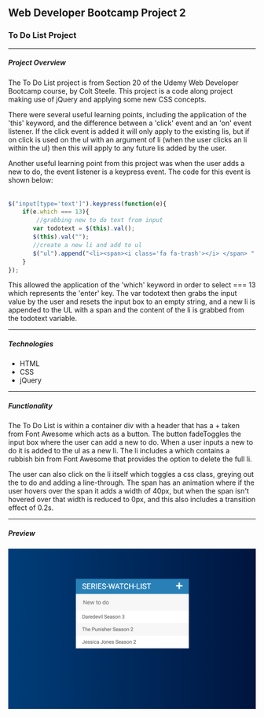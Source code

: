 ## Web Developer Bootcamp Project 2

### To Do List Project

---

##### Project Overview

The To Do List project is from Section 20 of the Udemy Web Developer Bootcamp course, by Colt Steele. This project is a code along project making use of jQuery and applying some new CSS concepts. 

There were several useful learning points, including the application of the 'this' keyword, and the difference between a 'click' event and an 'on' event listener. If the click event is added it will only apply to the existing lis, but if on click is used on the ul with an argument of li (when the user clicks an li within the ul) then this will apply to any future lis added by the user. 

Another useful learning point from this project was when the user adds a new to do, the event listener is a keypress event. The code for this event is shown below:

```Javascript

$("input[type='text']").keypress(function(e){
    if(e.which === 13){
        //grabbing new to do text from input
       var todotext = $(this).val();
       $(this).val("");
       //create a new li and add to ul
       $("ul").append("<li><span><i class='fa fa-trash'></i> </span> " + todotext + "</li>");    
    }
});

```

This allowed the application of the 'which' keyword in order to select === 13 which represents the 'enter' key. The var todotext then grabs the input value by the user and resets the input box to an empty string, and a new li is appended to the UL with a span and the content of the li is grabbed from the todotext variable. 

---

##### Technologies

* HTML
* CSS
* jQuery

---

##### Functionality

The To Do List is within a container div with a header that has a + taken from Font Awesome which acts as a button. The button fadeToggles the input box where the user can add a new to do. When a user inputs a new to do it is added to the ul as a new li. The li includes a <span> which contains a rubbish bin from Font Awesome that provides the option to delete the full li. 
  
The user can also click on the li itself which toggles a css class, greying out the to do and adding a line-through. The span has an animation where if the user hovers over the span it adds a width of 40px, but when the span isn't hovered over that width is reduced to 0px, and this also includes a transition effect of 0.2s. 

---

##### Preview

![preview](https://github.com/CameronPaton/Images-Portfolio/blob/master/to_do_list_app.png?raw=true)


